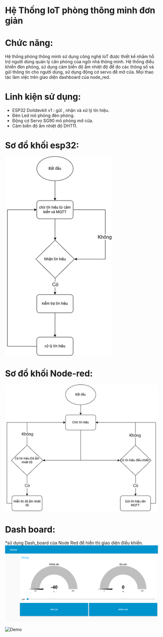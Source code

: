 # Hệ Thống IoT phòng thông minh đơn giản

# Chức năng:

Hệ thống phòng thông minh sử dụng công nghệ IoT được thiết kế nhằm hỗ trợ người dùng quản lý căn phòng của ngôi nhà thông minh. Hệ thống điều khiển đèn phòng, sử dụng cảm biến độ ẩm nhiệt độ để đo các thông số và gửi thông tin cho người dùng, sử dụng động cơ servo để mở cửa. Mọi thao tác làm việc trên giao diện dashboard của node_red.

# Linh kiện sử dụng:
  * ESP32 Doitdevkit v1 : gửi , nhận và xử lý tín hiệu.
  * Đèn Led mô phỏng đèn phòng.
  * Động cơ Servo SG90 mô phỏng mở cửa.
  * Cảm biến độ ẩm nhiệt độ DHT11.

# Sơ đồ khối esp32:
![IOT_diagram](https://github.com/linhlinhto/IoT_Basic_Smartroom/blob/main/images/Smart_room_diagram.png)

# Sơ đồ khối Node-red:
![Node_red](https://github.com/linhlinhto/IoT_Basic_Smartroom/blob/main/images/Node_Red.png)

# Dash board:
  *sử dụng Dash_board của Node Red để hiển thị giao diện điều khiển.
![Dash_board](https://github.com/linhlinhto/IoT_Basic_Smartroom/blob/main/images/Dash_board.png)

![Demo]([https://github.com/linhlinhto/IoT_Basic_Smartroom/blob/main/images/Dash_board.png](https://drive.google.com/file/d/1JpJMOdWNJMcMNcv-53IZ65kI86rhAwy5/view?usp=sharing))



